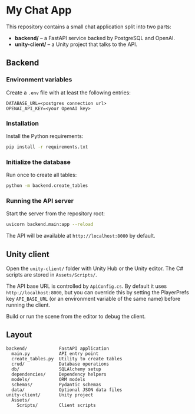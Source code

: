 # My Chat App

This repository contains a small chat application split into two parts:

* **backend/** – a FastAPI service backed by PostgreSQL and OpenAI.
* **unity-client/** – a Unity project that talks to the API.

## Backend

### Environment variables
Create a `.env` file with at least the following entries:

```
DATABASE_URL=<postgres connection url>
OPENAI_API_KEY=<your OpenAI key>
```

### Installation

Install the Python requirements:

```bash
pip install -r requirements.txt
```

### Initialize the database

Run once to create all tables:

```bash
python -m backend.create_tables
```

### Running the API server

Start the server from the repository root:

```bash
uvicorn backend.main:app --reload
```

The API will be available at `http://localhost:8000` by default.

## Unity client

Open the `unity-client/` folder with Unity Hub or the Unity editor. The C# scripts
are stored in `Assets/Scripts/`.

The API base URL is controlled by `ApiConfig.cs`. By default it uses
`http://localhost:8000`, but you can override this by setting the PlayerPrefs
key `API_BASE_URL` (or an environment variable of the same name) before
running the client.

Build or run the scene from the editor to debug the client.

## Layout

```
backend/            FastAPI application
  main.py           API entry point
  create_tables.py  Utility to create tables
  crud/             Database operations
  db/               SQLAlchemy setup
  dependencies/     Dependency helpers
  models/           ORM models
  schemas/          Pydantic schemas
  data/             Optional JSON data files
unity-client/       Unity project
  Assets/
    Scripts/        Client scripts
```
